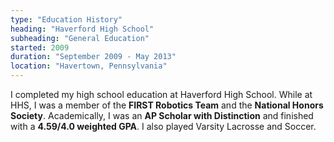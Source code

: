 ```yaml
---
type: "Education History"
heading: "Haverford High School"
subheading: "General Education"
started: 2009
duration: "September 2009 - May 2013"
location: "Havertown, Pennsylvania"
---
```


I completed my high school education at Haverford High School. While at HHS, I was a member of the **FIRST Robotics Team** and the **National Honors Society**. Academically, I was an **AP Scholar with Distinction** and finished with a **4.59/4.0 weighted GPA**. I also played Varsity Lacrosse and Soccer.